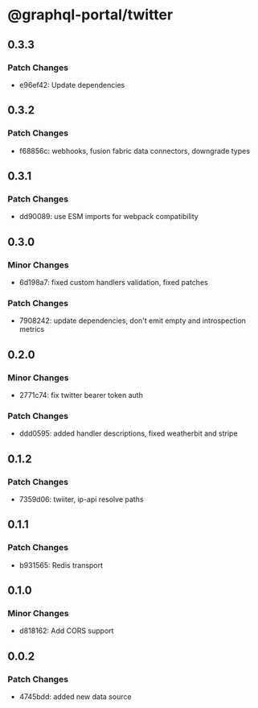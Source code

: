 # @graphql-portal/twitter

## 0.3.3

### Patch Changes

- e96ef42: Update dependencies

## 0.3.2

### Patch Changes

- f68856c: webhooks, fusion fabric data connectors, downgrade types

## 0.3.1

### Patch Changes

- dd90089: use ESM imports for webpack compatibility

## 0.3.0

### Minor Changes

- 6d198a7: fixed custom handlers validation, fixed patches

### Patch Changes

- 7908242: update dependencies, don't emit empty and introspection metrics

## 0.2.0

### Minor Changes

- 2771c74: fix twitter bearer token auth

### Patch Changes

- ddd0595: added handler descriptions, fixed weatherbit and stripe

## 0.1.2

### Patch Changes

- 7359d06: twiiter, ip-api resolve paths

## 0.1.1

### Patch Changes

- b931565: Redis transport

## 0.1.0

### Minor Changes

- d818162: Add CORS support

## 0.0.2

### Patch Changes

- 4745bdd: added new data source
